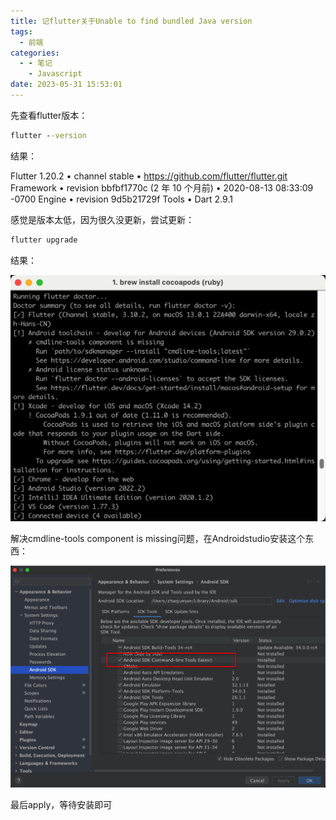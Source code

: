 ```yaml
---
title: 记flutter关于Unable to find bundled Java version
tags:
  - 前端
categories:
  - - 笔记
    - Javascript
date: 2023-05-31 15:53:01
---
```


先查看flutter版本：

```cmd
flutter --version
```

结果：

  Flutter 1.20.2 • channel stable • <https://github.com/flutter/flutter.git>
  Framework • revision bbfbf1770c (2 年 10 个月前) • 2020-08-13 08:33:09 -0700
  Engine • revision 9d5b21729f
  Tools • Dart 2.9.1

感觉是版本太低，因为很久没更新，尝试更新：

```cmd
flutter upgrade
```

结果：

![flutter](/images/flutter_version.jpg)

解决cmdline-tools component is missing问题，在Androidstudio安装这个东西：

![flutter](/images/flutter_comline.jpg)

最后apply，等待安装即可
